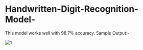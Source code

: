 # Handwritten-Digit-Recognition-Model-
This model works well with 98.7% accuracy.
Sample Output:-

![1](https://user-images.githubusercontent.com/122372183/227741377-0ed3946b-784a-4322-a46f-6c96b26cd431.jpg)

